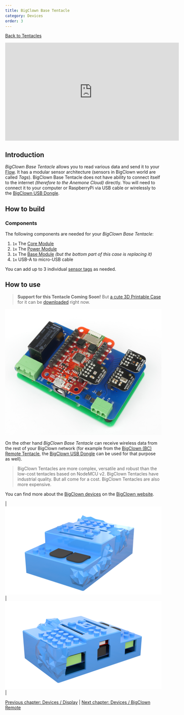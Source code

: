 ```yaml
---
title: BigClown Base Tentacle
category: Devices
order: 3
---
```


[<i class="fa fa-arrow-up" aria-hidden="true"></i> Back to Tentacles](/cloud/tentacles)

<iframe width="560" height="315" src="https://www.youtube.com/embed/GvNytCctd0o?rel=0&amp;controls=0&amp;showinfo=0" frameborder="0" gesture="media" allow="encrypted-media" allowfullscreen></iframe>

## Introduction

*BigClown Base Tentacle* allows you to read various data and send it to your [Flow](/cloud/flows). It has a modular sensor architecture (sensors in BigClown world are called *Tags*). BigClown Base Tentacle does not have ability to connect itself to the internet *(therefore to the Anemone Cloud)* directly. You will need to connect it to your computer or RaspberryPi via USB cable or wirelessly to the [BigClown USB Dongle](https://shop.bigclown.com/usb-dongle/).

## How to build

### Components

The following components are needed for your *BigClown Base Tentacle*:

1. `1x` The [Core Module](https://shop.bigclown.com/core-module/)
2. `1x` The [Power Module](https://shop.bigclown.com/power-module/)
3. `1x` The [Base Module](https://shop.bigclown.com/base-module/) *(but the bottom part of this case is replacing it)*
4. `1x` USB-A to micro-USB cable

You can add up to 3 individual [sensor tags](https://shop.bigclown.com/search/?string=tag) as needed.

## How to use

> **Support for this Tentacle Coming Soon!** But [a cute 3D Printable Case](https://www.thingiverse.com/thing:2679107) for it can be [downloaded](https://www.thingiverse.com/thing:2679107) right now.

![BigClown Base Station](/images/big_clown_base_station.jpg)

On the other hand *BigClown Base Tentacle* can receive wireless data from the rest of your BigClown network (for example from the [BigClown (BC) Remote Tentacle](#bigclown-bc-remote-tentacle), the [BigClown USB Dongle](https://shop.bigclown.com/usb-dongle/) can be used for that purpose as well).

> BigClown Tentacles are more complex, versatile and robust than the low-cost tentacles based on NodeMCU v2. BigClown Tentacles have industrial quality. But all come for a cost. BigClown Tentacles are also more expensive.

You can find more about the [BigClown devices](https://www.bigclown.com/kits/) on the [BigClown website](https://www.bigclown.com/).

| ![BigClown Base Station Front](/images/tentacle_bc2_base_front.png) | ![BigClown Base Station Back](/images/tentacle_bc2_base_back.png) |

[<i class="fa fa-arrow-left" aria-hidden="true"></i> Previous chapter: Devices / Display](/devices/display) | [Next chapter: Devices / BigClown Remote <i class="fa fa-arrow-right" aria-hidden="true"></i>](/devices/bc_remote)
